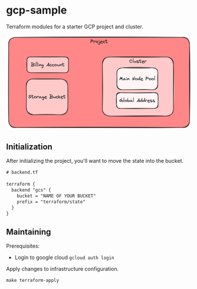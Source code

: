 # gcp-sample
Terraform modules for a starter GCP project and cluster.

![](resource-map.png)

## Initialization
After initializing the project, you'll want to move the state into the bucket.

```
# backend.tf

terraform {
  backend "gcs" {
    bucket = "NAME OF YOUR BUCKET"
    prefix = "terraform/state"
  }
}
```

## Maintaining

Prerequisites:
- Login to google cloud `gcloud auth login`

Apply changes to infrastructure configuration.
```shell
make terraform-apply
```